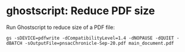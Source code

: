 # ghostscript: Reduce PDF size 

Run Ghostscript to reduce size of a PDF file:

`gs -sDEVICE=pdfwrite -dCompatibilityLevel=1.4 -dNOPAUSE -dQUIET -dBATCH -sOutputFile=pnsacChronicle-Sep-20.pdf main_document.pdf`
